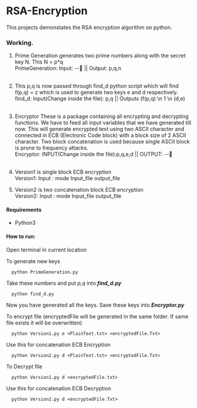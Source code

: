 
# RSA-Encryption

This projects demonstates the RSA encryption algorithm on python.

### Working.

1. Prime Generation generates two prime numbers along with the secret key N. This N = p*q <br />
PrimeGeneration: Input: --🦖 || Output: p,q,n <br /><br />
2. This p,q is now passed through find_d python script which will find f(p,q) = z which is used to generate two keys e and d respectively. <br />
find_d: Input(Change inside the file): p,q || Outputs (f(p,q) \n 1 \n (d,e)<br /><br />
3. Encryptor These is a package containing all encrypting and decrypting functions. We have to feed all input variables that we have generated till now. This will generate encrypted text using two ASCII character and connected in ECB (Electronic Code block) with a block size of 2 ASCII character. Two block concatenation is used because single ASCII block is prone to frequency attacks. <br />
Encryptor: INPUT(Change inside the file):p,q,e,d || OUTPUT: --🦖 <br /><br />
4. Version1 is single block ECB encryption <br />
Version1: Input : mode Input_file output_file<br />

5. Version2 is two concatenation block ECB encryption <br />
Version2: Input : mode Input_file output_file<br />

#### Requirements

- Python3

#### How to run:

Open terminal in current location<br />

To generate new keys<br />
```
  python PrimeGeneration.py
```
Take these numbers and put *p,q* into **_find_d.py_** <br />
```
  python find_d.py
```
Now you have generated all the keys. Save these keys into **_Encryptor.py_**

To encrypt file (encryptedFile will be generated in the same folder. If same file exists it will be overwritten)
```
  python Version1.py e <PlainText.txt> <encryptedFile.Txt>
```
Use this for concatenation ECB Encryption
```   
  python Version2.py d <PlainText.txt> <encryptedFile.Txt>
```
To Decrypt file 
```
  python Version1.py d <encryptedFile.txt>
```  
 Use this for concatenation ECB Decryption
```  
  python Version2.py d <encryptedFile.Txt>
```

